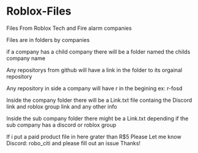 # Roblox-Files
Files From Roblox Tech and Fire alarm companies

Files are in folders by companies 

if a company has a child company there will be a folder named the childs company name

Any repositorys from github will have a link in the folder to its orgainal repository

Any repository in side a company will have r in the begining ex: r-fosd

Inside the company folder there will be a Link.txt file containg the Discord link and roblox group link and any other info

Inside the sub company folder there might be a Link.txt depending if the sub company has a discord or roblox group

If i put a paid product file in here grater than R$5 Please Let me know Discord: robo_citi and please fill out an issue Thanks!
